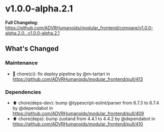 # v1.0.0-alpha.2.1
**Full Changelog**: https://github.com/ADVRHumanoids/modular_frontend/compare/v1.0.0-alpha.2.0...v1.0.0-alpha.2.1
## What's Changed
### Maintenance
* 👷 chore(ci): fix deploy pipeline by @m-tartari in https://github.com/ADVRHumanoids/modular_frontend/pull/413
### Dependencies
* ⬆️ chore(deps-dev): bump @typescript-eslint/parser from 6.7.3 to 6.7.4 by @dependabot in https://github.com/ADVRHumanoids/modular_frontend/pull/409
* ⬆️ chore(deps): bump zustand from 4.4.1 to 4.4.2 by @dependabot in https://github.com/ADVRHumanoids/modular_frontend/pull/410
